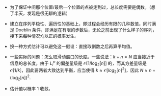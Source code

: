 - 为了保证中间那个位置/最后一个位置的点被走到过，总长度需要是偶数。（想了半天，发现是很无聊的逻辑）

- 建立在序列平稳性、遍历性的基础上，即过程会经历有限的几种数值，同时满足 Doeblin 条件，即满足在有限的步数后，无论之前出现了什么样子的序列，接下来每种情况均以正的概率发生。

- 换一种方式估计可以避免这一假设：直接取倒数之后再算平均值。

- 一些实际的问题：怎么取滑动窗口的长度。一些说法：$k+n=N$ 应当接近于信息的总长度。由于 $L_i^n$ 的偏差量级是 $\mathcal{O}[1/\log_2[n]]$ 的，而其方差量级是 $\mathcal{O}[1/k]$，因此要两者大致达到平衡，应当使得 $k \approx \mathcal{O}[log_2[n]^2]$，因此 $N \approx n+(\log_2[n])^2$.

- 估计值以概率 $1$ 收敛。